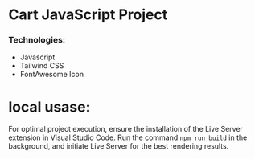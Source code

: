 # Cart JavaScript Project 

### Technologies:
- Javascript
- Tailwind CSS
- FontAwesome Icon

# local usase:
For optimal project execution, ensure the installation of the Live Server extension in Visual Studio Code.
Run the command `npm run build` in the background, and initiate Live Server for the best rendering results.

